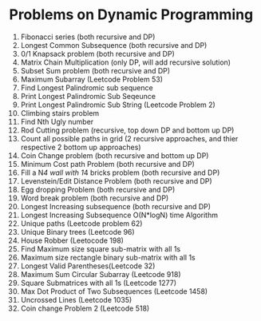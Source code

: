 # Problems on Dynamic Programming

1. Fibonacci series (both recursive and DP)
2. Longest Common Subsequence (both recursive and DP)
3. 0/1 Knapsack problem (both recursive and DP)
4. Matrix Chain Multiplication (only DP, will add recursive solution)
5. Subset Sum problem (both recursive and DP)
6. Maximum Subarray (Leetcode Problem 53)
7. Find Longest Palindromic sub sequence
8. Print Longest Palindromic Sub Seqeunce
9. Print Longest Palindromic Sub String (Leetcode Problem 2)
10. Climbing stairs problem
11. Find Nth Ugly number
12. Rod Cutting problem (recursive, top down DP and bottom up DP)
13. Count all possible paths in grid (2 recursive approaches, and thier respective 2 bottom up approaches)
14. Coin Change problem (both recursive and bottom up DP)
15. Minimum Cost path Problem (both recursive and DP)
16. Fill a N*4 wall with 1*4 bricks problem (both recursive and DP)
17. Levenstein/Edit Distance Problem (both recursive and DP)
18. Egg dropping Problem (both recursive and DP)
19. Word break problem (both recursive and DP)
20. Longest Increasing subsequence (both recursive and DP)
21. Longest Increasing Subsequence O(N*logN) time Algorithm
22. Unique paths (Leetcode problem 62)
23. Unique Binary trees (Leetcode 96)
24. House Robber (Leetocode 198)
25. Find Maximum size square sub-matrix with all 1s
26. Maximum size rectangle binary sub-matrix with all 1s
27. Longest Valid Parentheses(Leetcode 32)
28. Maximum Sum Circular Subarray (Leetcode 918)
29. Square Submatrices with all 1s (Leetcode 1277)
30. Max Dot Product of Two Subsequences (Leetcode 1458)
31. Uncrossed Lines (Leetcode 1035)
32. Coin change Problem 2 (Leetcode 518) 
